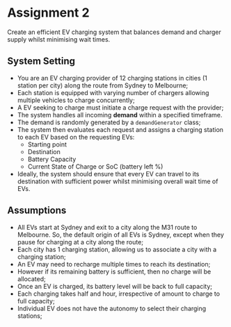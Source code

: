 # Assignment 2
Create an efficient EV charging system that balances demand and charger supply whilst minimising wait times.

## System Setting
* You are an EV charging provider of 12 charging stations in cities (1 station per city) along the route from Sydney to Melbourne;
* Each station is equipped with varying number of chargers allowing multiple vehicles to charge concurrently;
* A EV seeking to charge must initiate a charge request with the provider;
* The system handles all incoming **demand** within a specified timeframe. 
* The demand is randomly generated by a `demandGenerator` class;
* The system then evaluates each request and assigns a charging station to each EV based on the requesting EVs:
	* Starting point
	* Destination
	* Battery Capacity
	* Current State of Charge or SoC (battery left %)
* Ideally, the system should ensure that every EV can travel to its destination with sufficient power whilst minimising overall wait time of EVs.
## Assumptions
* All EVs start at Sydney and exit to a city along the M31 route to Melbourne. So, the default origin of all EVs is Sydney, except when they pause for charging at a city along the route;
* Each city has 1 charging station, allowing us to associate a city with a charging station;
* An EV may need to recharge multiple times to reach its destination;
* However if its remaining battery is sufficient, then no charge will be allocated;
* Once an EV is charged, its battery level will be back to full capacity;
* Each charging takes half and hour, irrespective of amount to charge to full capacity;
* Individual EV does not have the autonomy to select their charging stations;